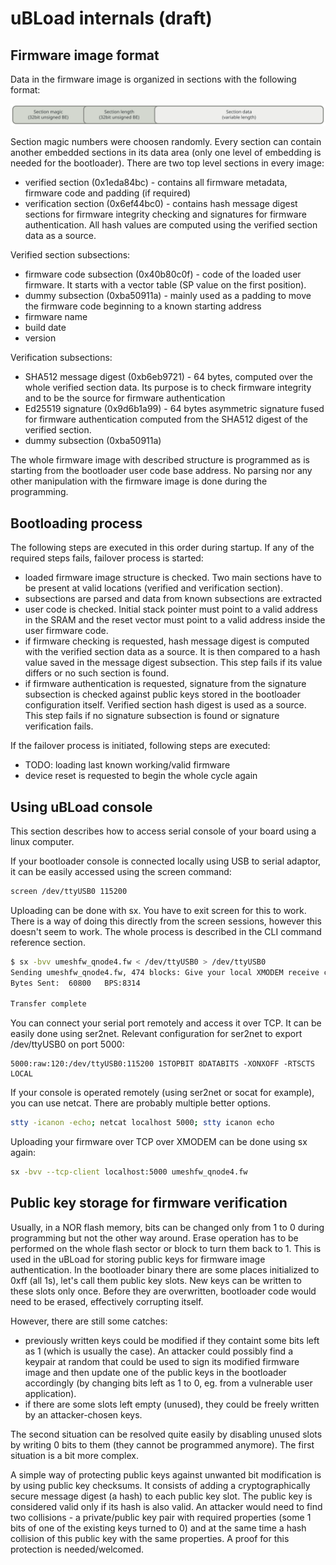uBLoad internals (draft)
===================================






Firmware image format
----------------------------

Data in the firmware image is organized in sections with the following format:

![Single section](img/section.svg)

Section magic numbers were choosen randomly. Every section can contain another embedded sections
in its data area (only one level of embedding is needed for the bootloader). There are two top
level sections in every image:

  * verified section (0x1eda84bc) - contains all firmware metadata, firmware code and padding
    (if required)
  * verification section (0x6ef44bc0) - contains hash message digest sections for firmware
    integrity checking and signatures for firmware authentication. All hash values are computed
    using the verified section data as a source.

Verified section subsections:

  * firmware code subsection (0x40b80c0f) - code of the loaded user firmware. It starts with a
    vector table (SP value on the first position).
  * dummy subsection (0xba50911a) - mainly used as a padding to move the firmware code beginning
    to a known starting address
  * firmware name
  * build date
  * version

Verification subsections:

  * SHA512 message digest (0xb6eb9721) - 64 bytes, computed over the whole verified section data.
    Its purpose is to check firmware integrity and to be the source for firmware authentication
  * Ed25519 signature (0x9d6b1a99) - 64 bytes asymmetric signature fused for firmware
    authentication computed from the SHA512 digest of the verified section.
  * dummy subsection (0xba50911a)

The whole firmware image with described structure is programmed as is starting from the bootloader
user code base address. No parsing nor any other manipulation with the firmware image is done
during the programming.





Bootloading process
----------------------------

The following steps are executed in this order during startup. If any of the required steps fails,
failover process is started:

  * loaded firmware image structure is checked. Two main sections have to be present at valid
    locations (verified and verification section).
  * subsections are parsed and data from known subsections are extracted
  * user code is checked. Initial stack pointer must point to a valid address in the SRAM and the
    reset vector must point to a valid address inside the user firmware code.
  * if firmware checking is requested, hash message digest is computed with the verified section
    data as a source. It is then compared to a hash value saved in the message digest subsection.
    This step fails if its value differs or no such section is found.
  * if firmware authentication is requested, signature from the signature subsection is checked
    against public keys stored in the bootloader configuration itself. Verified section hash
    digest is used as a source. This step fails if no signature subsection is found or signature
    verification fails.

If the failover process is initiated, following steps are executed:

  * TODO: loading last known working/valid firmware
  * device reset is requested to begin the whole cycle again




Using uBLoad console
-----------------------------

This section describes how to access serial console of your board using
a linux computer.

If your bootloader console is connected locally using USB to serial adaptor,
it can be easily accessed using the screen command:

``` .bash
screen /dev/ttyUSB0 115200
```

Uploading can be done with sx. You have to exit screen for this to work.
There is a way of doing this directly from the screen sessions,
however this doesn't seem to work. The whole process is described in the
CLI command reference section.

``` .bash
$ sx -bvv umeshfw_qnode4.fw < /dev/ttyUSB0 > /dev/ttyUSB0 
Sending umeshfw_qnode4.fw, 474 blocks: Give your local XMODEM receive command now.
Bytes Sent:  60800   BPS:8314                            

Transfer complete
```


You can connect your serial port remotely and access it over TCP. It can be easily done
using ser2net. Relevant configuration for ser2net to export /dev/ttyUSB0 on port 5000:

```
5000:raw:120:/dev/ttyUSB0:115200 1STOPBIT 8DATABITS -XONXOFF -RTSCTS LOCAL
```

If your console is operated remotely (using ser2net or socat for example), you can use netcat.
There are probably multiple better options.

``` .bash
stty -icanon -echo; netcat localhost 5000; stty icanon echo
```

Uploading your firmware over TCP over XMODEM can be done using sx again:

``` .bash
sx -bvv --tcp-client localhost:5000 umeshfw_qnode4.fw
```







Public key storage for firmware verification
-------------------------------------------------


Usually, in a NOR flash memory, bits can be changed only from 1 to 0 during programming but not
the other way around. Erase operation has to be performed on the whole flash sector or block to
turn them back to 1. This is used in the uBLoad for storing public keys for firmware image
authentication. In the bootloader binary there are some places initialized to 0xff (all 1s),
let's call them public key slots. New keys can be written to these slots only once. Before
they are overwritten, bootloader code would need to be erased, effectively corrupting itself.

However, there are still some catches:

  * previously written keys could be modified if they containt some bits left as 1 (which is
    usually the case). An attacker could possibly find a keypair at random that could be used
    to sign its modified firmware image and then update one of the public keys in the bootloader
    accordingly (by changing bits left as 1 to 0, eg. from a vulnerable user application).
  * if there are some slots left empty (unused), they could be freely written by an attacker-chosen
    keys.

The second situation can be resolved quite easily by disabling unused slots by writing 0 bits
to them (they cannot be programmed anymore). The first situation is a bit more complex.

A simple way of protecting public keys against unwanted bit modification is by using public
key checksums. It consists of adding a cryptographically secure message digest (a hash) to
each public key slot. The public key is considered valid only if its hash is also valid.
An attacker would need to find two collisions - a private/public key pair with required
properties (some 1 bits of one of the existing keys turned to 0) and at the same time a hash
collision of this public key with the same properties. A proof for this protection is
needed/welcomed.


